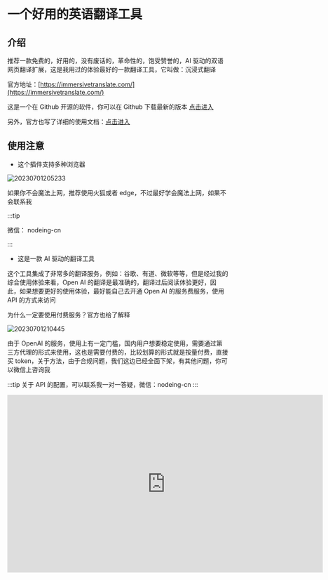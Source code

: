 # 一个好用的英语翻译工具

## 介绍

推荐一款免费的，好用的，没有废话的，革命性的，饱受赞誉的，AI 驱动的双语网页翻译扩展，这是我用过的体验最好的一款翻译工具，它叫做：沉浸式翻译

官方地址：[https://immersivetranslate.com/](https://immersivetranslate.com/)

这是一个在 Github 开源的软件，你可以在 Github 下载最新的版本 [点击进入](https://github.com/immersive-translate/immersive-translate/releases/)

另外，官方也写了详细的使用文档：[点击进入](https://immersivetranslate.com/docs/)

## 使用注意

- 这个插件支持多种浏览器

![20230701205233](https://cdn.jsdelivr.net/gh/nodeing/img-host/20230701205233.png)

如果你不会魔法上网，推荐使用火狐或者 edge，不过最好学会魔法上网，如果不会联系我

:::tip

微信： nodeing-cn

:::

- 这是一款 AI 驱动的翻译工具

这个工具集成了非常多的翻译服务，例如：谷歌、有道、微软等等，但是经过我的综合使用体验来看，Open AI 的翻译是最准确的，翻译过后阅读体验更好，因此，如果想要更好的使用体验，最好能自己去开通 Open AI 的服务费服务，使用 API 的方式来访问

为什么一定要使用付费服务？官方也给了解释

![20230701210445](https://cdn.jsdelivr.net/gh/nodeing/img-host/20230701210445.png)

由于 OpenAI 的服务，使用上有一定门槛，国内用户想要稳定使用，需要通过第三方代理的形式来使用，这也是需要付费的，比较划算的形式就是按量付费，直接买 token，关于方法，由于合规问题，我们这边已经全面下架，有其他问题，你可以微信上咨询我

:::tip
关于 API 的配置，可以联系我一对一答疑，微信：nodeing-cn
:::

<iframe width="720" height="405" frameborder="0" src="https://www.ixigua.com/iframe/7250867849323872823?autoplay=0" referrerpolicy="unsafe-url" allowfullscreen></iframe>
